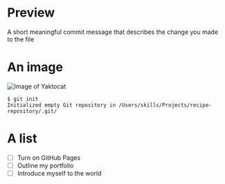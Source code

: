 # Preview #
A short meaningful commit message that describes the change you made to the file

# An image #
![Image of Yaktocat](https://octodex.github.com/images/yaktocat.png)

```
$ git init
Initialized empty Git repository in /Users/skills/Projects/recipe-repository/.git/
```

# A list #
- [ ] Turn on GitHub Pages
- [ ] Outline my portfolio
- [ ] Introduce myself to the world
